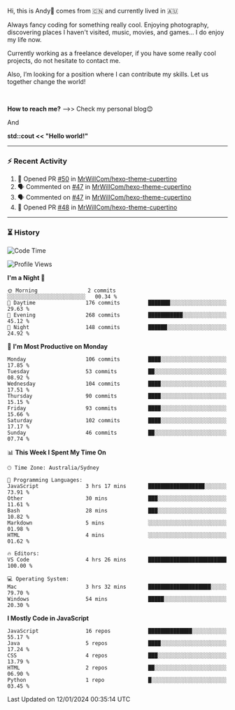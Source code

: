 Hi, this is Andy👋 comes from :cn: and currently lived in 🇦🇺

Always fancy coding for something really cool. Enjoying photography, discovering places I haven't visited, music, movies, and games... I do enjoy my life now.

Currently working as a freelance developer, if you have some really cool projects, do not hesitate to contact me.

Also, I’m looking for a position where I can contribute my skills. Let us together change the world!

<br>

<b>How to reach me?</b> -->> Check my personal blog😊

And

**std::cout << "Hello world!"**

---

### ⚡ Recent Activity
<!--START_SECTION:activity-->
1. 💪 Opened PR [#50](https://github.com/MrWillCom/hexo-theme-cupertino/pull/50) in [MrWillCom/hexo-theme-cupertino](https://github.com/MrWillCom/hexo-theme-cupertino)
2. 🗣 Commented on [#47](https://github.com/MrWillCom/hexo-theme-cupertino/issues/47#issuecomment-1879639014) in [MrWillCom/hexo-theme-cupertino](https://github.com/MrWillCom/hexo-theme-cupertino)
3. 🗣 Commented on [#47](https://github.com/MrWillCom/hexo-theme-cupertino/issues/47#issuecomment-1879638108) in [MrWillCom/hexo-theme-cupertino](https://github.com/MrWillCom/hexo-theme-cupertino)
4. 💪 Opened PR [#48](https://github.com/MrWillCom/hexo-theme-cupertino/pull/48) in [MrWillCom/hexo-theme-cupertino](https://github.com/MrWillCom/hexo-theme-cupertino)
<!--END_SECTION:activity-->

---

### ⏳ History
<!--START_SECTION:waka-->
![Code Time](http://img.shields.io/badge/Code%20Time-214%20hrs%2049%20mins-blue)

![Profile Views](http://img.shields.io/badge/Profile%20Views-21-blue)

**I'm a Night 🦉** 

```text
🌞 Morning                2 commits           ░░░░░░░░░░░░░░░░░░░░░░░░░   00.34 % 
🌆 Daytime                176 commits         ███████░░░░░░░░░░░░░░░░░░   29.63 % 
🌃 Evening                268 commits         ███████████░░░░░░░░░░░░░░   45.12 % 
🌙 Night                  148 commits         ██████░░░░░░░░░░░░░░░░░░░   24.92 % 
```
📅 **I'm Most Productive on Monday** 

```text
Monday                   106 commits         ████░░░░░░░░░░░░░░░░░░░░░   17.85 % 
Tuesday                  53 commits          ██░░░░░░░░░░░░░░░░░░░░░░░   08.92 % 
Wednesday                104 commits         ████░░░░░░░░░░░░░░░░░░░░░   17.51 % 
Thursday                 90 commits          ████░░░░░░░░░░░░░░░░░░░░░   15.15 % 
Friday                   93 commits          ████░░░░░░░░░░░░░░░░░░░░░   15.66 % 
Saturday                 102 commits         ████░░░░░░░░░░░░░░░░░░░░░   17.17 % 
Sunday                   46 commits          ██░░░░░░░░░░░░░░░░░░░░░░░   07.74 % 
```


📊 **This Week I Spent My Time On** 

```text
🕑︎ Time Zone: Australia/Sydney

💬 Programming Languages: 
JavaScript               3 hrs 17 mins       ██████████████████░░░░░░░   73.91 % 
Other                    30 mins             ███░░░░░░░░░░░░░░░░░░░░░░   11.61 % 
Bash                     28 mins             ███░░░░░░░░░░░░░░░░░░░░░░   10.82 % 
Markdown                 5 mins              ░░░░░░░░░░░░░░░░░░░░░░░░░   01.98 % 
HTML                     4 mins              ░░░░░░░░░░░░░░░░░░░░░░░░░   01.62 % 

🔥 Editors: 
VS Code                  4 hrs 26 mins       █████████████████████████   100.00 % 

💻 Operating System: 
Mac                      3 hrs 32 mins       ████████████████████░░░░░   79.70 % 
Windows                  54 mins             █████░░░░░░░░░░░░░░░░░░░░   20.30 % 
```

**I Mostly Code in JavaScript** 

```text
JavaScript               16 repos            ██████████████░░░░░░░░░░░   55.17 % 
Java                     5 repos             ████░░░░░░░░░░░░░░░░░░░░░   17.24 % 
CSS                      4 repos             ███░░░░░░░░░░░░░░░░░░░░░░   13.79 % 
HTML                     2 repos             ██░░░░░░░░░░░░░░░░░░░░░░░   06.90 % 
Python                   1 repo              █░░░░░░░░░░░░░░░░░░░░░░░░   03.45 % 
```




 Last Updated on 12/01/2024 00:35:14 UTC
<!--END_SECTION:waka-->


<!---
JinchuanL/JinchuanL is a ✨ special ✨ repository because its `README.md` (this file) appears on your GitHub profile.
You can click the Preview link to take a look at your changes.
--->
